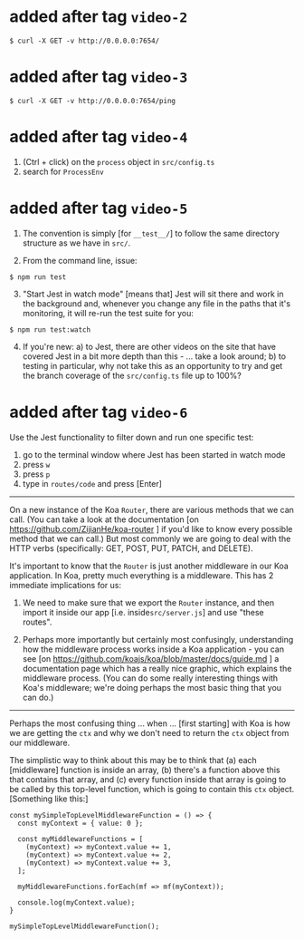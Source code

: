 # added after tag `video-2`

```
$ curl -X GET -v http://0.0.0.0:7654/
```

# added after tag `video-3`

```
$ curl -X GET -v http://0.0.0.0:7654/ping
```

# added after tag `video-4`

1. (Ctrl + click) on the `process` object in `src/config.ts`
2. search for `ProcessEnv`

# added after tag `video-5`

1. The convention is simply [for `__test__/`] to follow the same directory structure as we have in `src/`.

2. From the command line, issue:

```
$ npm run test
```

3. "Start Jest in watch mode" [means that] Jest will sit there and work in the background and, whenever you change any file in the paths that it's monitoring, it will re-run the test suite for you:

```
$ npm run test:watch
```

4. If you're new:
   a) to Jest, there are other videos on the site that have covered Jest in a bit more depth than this - ... take a look around;
   b) to testing in particular, why not take this as an opportunity to try and get the branch coverage of the `src/config.ts` file up to 100%?

# added after tag `video-6`

Use the Jest functionality to filter down and run one specific test:

1. go to the terminal window where Jest has been started in watch mode
2. press `w`
3. press `p`
4. type in `routes/code` and press [Enter]

---

On a new instance of the Koa `Router`, there are various methods that we can call. (You can take a look at the documentation [on https://github.com/ZijianHe/koa-router ] if you'd like to know every possible method that we can call.) But most commonly we are going to deal with the HTTP verbs (specifically: GET, POST, PUT, PATCH, and DELETE).

It's important to know that the `Router` is just another middleware in our Koa application. In Koa, pretty much everything is a middleware. This has 2 immediate implications for us:

1. We need to make sure that we export the `Router` instance, and then import it inside our app [i.e. inside`src/server.js`] and use "these routes".

2. Perhaps more importantly but certainly most confusingly, understanding how the middleware process works inside a Koa application - you can see [on https://github.com/koajs/koa/blob/master/docs/guide.md ] a documentation page which has a really nice graphic, which explains the middleware process. (You can do some really interesting things with Koa's middleware; we're doing perhaps the most basic thing that you can do.)

---

Perhaps the most confusing thing ... when ... [first starting] with Koa is how we are getting the `ctx` and why we don't need to return the `ctx` object from our middleware.

The simplistic way to think about this may be to think that (a) each [middleware] function is inside an array, (b) there's a function above this that contains that array, and (c) every function inside that array is going to be called by this top-level function, which is going to contain this `ctx` object. [Something like this:]

```
const mySimpleTopLevelMiddlewareFunction = () => {
  const myContext = { value: 0 };

  const myMiddlewareFunctions = [
    (myContext) => myContext.value += 1,
    (myContext) => myContext.value += 2,
    (myContext) => myContext.value += 3,
  ];

  myMiddlewareFunctions.forEach(mf => mf(myContext));

  console.log(myContext.value);
}

mySimpleTopLevelMiddlewareFunction();
```
